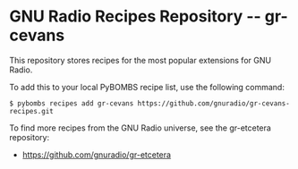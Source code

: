 # GNU Radio Recipes Repository -- gr-cevans

This repository stores recipes for the most popular extensions for GNU Radio.

To add this to your local PyBOMBS recipe list, use the following command:

    $ pybombs recipes add gr-cevans https://github.com/gnuradio/gr-cevans-recipes.git

To find more recipes from the GNU Radio universe, see the gr-etcetera repository:

- https://github.com/gnuradio/gr-etcetera

